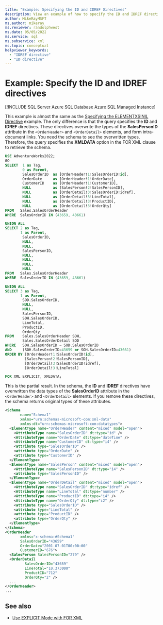 ```yaml
---
title: "Example: Specifying the ID and IDREF Directives"
description: View an example of how to specify the ID and IDREF directives in an SQL query.
author: MikeRayMSFT
ms.author: mikeray
ms.reviewer: randolphwest
ms.date: 05/05/2022
ms.service: sql
ms.subservice: xml
ms.topic: conceptual
helpviewer_keywords:
  - "IDREF directive"
  - "ID directive"
---
```

# Example: Specify the ID and IDREF directives

[!INCLUDE [SQL Server Azure SQL Database Azure SQL Managed Instance](../../includes/applies-to-version/sql-asdb-asdbmi.md)]

This example is almost the same as the [Specifying the ELEMENTXSINIL Directive](../../relational-databases/xml/example-specifying-the-elementxsinil-directive.md) example. The only difference is that the query specifies the **ID** and **IDREF** directives. These directives overwrite the types of the **SalesPersonID** attribute in the `<OrderHeader>` and `<OrderDetail>` elements, and form intra-document links. You need the schema to see the overwritten types. Therefore, the query specifies the **XMLDATA** option in the FOR XML clause to retrieve the schema.

```sql
USE AdventureWorks2022;
GO
SELECT  1 as Tag,
        0 as Parent,
        SalesOrderID  as [OrderHeader!1!SalesOrderID!id],
        OrderDate     as [OrderHeader!1!OrderDate],
        CustomerID    as [OrderHeader!1!CustomerID],
        NULL          as [SalesPerson!2!SalesPersonID],
        NULL          as [OrderDetail!3!SalesOrderID!idref],
        NULL          as [OrderDetail!3!LineTotal],
        NULL          as [OrderDetail!3!ProductID],
        NULL          as [OrderDetail!3!OrderQty]
FROM   Sales.SalesOrderHeader
WHERE  SalesOrderID IN (43659, 43661)

UNION ALL
SELECT 2 as Tag,
       1 as Parent,
        SalesOrderID,
        NULL,
        NULL,
        SalesPersonID,
        NULL,
        NULL,
        NULL,
        NULL
FROM   Sales.SalesOrderHeader
WHERE  SalesOrderID IN (43659, 43661)

UNION ALL
SELECT 3 as Tag,
       1 as Parent,
        SOD.SalesOrderID,
        NULL,
        NULL,
        SalesPersonID,
        SOH.SalesOrderID,
        LineTotal,
        ProductID,
        OrderQty
FROM    Sales.SalesOrderHeader SOH,
        Sales.SalesOrderDetail SOD
WHERE   SOH.SalesOrderID = SOD.SalesOrderID
AND     (SOH.SalesOrderID=43659 or SOH.SalesOrderID=43661)
ORDER BY [OrderHeader!1!SalesOrderID!id],
         [SalesPerson!2!SalesPersonID],
         [OrderDetail!3!SalesOrderID!idref],
         [OrderDetail!3!LineTotal]

FOR XML EXPLICIT, XMLDATA;
```

This is the partial result. In the schema, the **ID** and **IDREF** directives have overwritten the data types of the **SalesOrderID** attribute in the `<OrderHeader>` and `<OrderDetail>` elements. If you remove these directives, the schema returns original types of these attributes.

```xml
<Schema
       name="Schema1"
       xmlns="urn:schemas-microsoft-com:xml-data"
       xmlns:dt="urn:schemas-microsoft-com:datatypes">
  <ElementType name="OrderHeader" content="mixed" model="open">
    <AttributeType name="SalesOrderID" dt:type="id" />
    <AttributeType name="OrderDate" dt:type="dateTime" />
    <AttributeType name="CustomerID" dt:type="i4" />
    <attribute type="SalesOrderID" />
    <attribute type="OrderDate" />
    <attribute type="CustomerID" />
  </ElementType>
  <ElementType name="SalesPerson" content="mixed" model="open">
    <AttributeType name="SalesPersonID" dt:type="i4" />
    <attribute type="SalesPersonID" />
  </ElementType>
  <ElementType name="OrderDetail" content="mixed" model="open">
    <AttributeType name="SalesOrderID" dt:type="idref" />
    <AttributeType name="LineTotal" dt:type="number" />
    <AttributeType name="ProductID" dt:type="i4" />
    <AttributeType name="OrderQty" dt:type="i2" />
    <attribute type="SalesOrderID" />
    <attribute type="LineTotal" />
    <attribute type="ProductID" />
    <attribute type="OrderQty" />
  </ElementType>
</Schema>
<OrderHeader
       xmlns="x-schema:#Schema1"
       SalesOrderID="43659"
       OrderDate="2001-07-01T00:00:00"
       CustomerID="676">
  <SalesPerson SalesPersonID="279" />
  <OrderDetail
         SalesOrderID="43659"
         LineTotal="10.373000"
         ProductID="712"
         OrderQty="2" />
  ...
</OrderHeader>
...
```

## See also

- [Use EXPLICIT Mode with FOR XML](../../relational-databases/xml/use-explicit-mode-with-for-xml.md)
